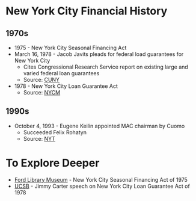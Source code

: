 # New York City Financial History

## 1970s

- 1975 - New York City Seasonal Financing Act
- March 16, 1978 - Jacob Javits pleads for federal load guarantees for New York City
  - Cites Congressional Research Service report on existing large and varied federal loan guarantees
  - Source: [CUNY](http://www.baruch.cuny.edu/library/alumni/online_exhibits/amfl/mac/pdf_files/Legislation_Federal/1977-78-1.pdf)
- 1978 - New York City Loan Guarantee Act
  - Source: [NYCM](http://www.nyc.gov/html/records/pdf/executive_orders/1978EO026.PDF)

## 1990s

- October 4, 1993 - Eugene Keilin appointed MAC chairman by Cuomo
  - Succeeded Felix Rohatyn
  - Source: [NYT](http://www.nytimes.com/1993/10/05/nyregion/cuomo-picks-investment-banker-for-municipal-assistance-post.html)
  
# To Explore Deeper

- [Ford Library Museum](https://www.fordlibrarymuseum.gov/library/document/0055/1669138.pdf) - New York City Seasonal Financing Act of 1975
- [UCSB](http://www.presidency.ucsb.edu/ws/?pid=31164) - Jimmy Carter speech on New York City Loan Guarantee Act of 1978
